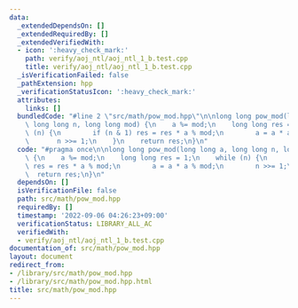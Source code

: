```yaml
---
data:
  _extendedDependsOn: []
  _extendedRequiredBy: []
  _extendedVerifiedWith:
  - icon: ':heavy_check_mark:'
    path: verify/aoj_ntl/aoj_ntl_1_b.test.cpp
    title: verify/aoj_ntl/aoj_ntl_1_b.test.cpp
  _isVerificationFailed: false
  _pathExtension: hpp
  _verificationStatusIcon: ':heavy_check_mark:'
  attributes:
    links: []
  bundledCode: "#line 2 \"src/math/pow_mod.hpp\"\n\nlong long pow_mod(long long a,\
    \ long long n, long long mod) {\n    a %= mod;\n    long long res = 1;\n    while\
    \ (n) {\n        if (n & 1) res = res * a % mod;\n        a = a * a % mod;\n \
    \       n >>= 1;\n    }\n    return res;\n}\n"
  code: "#pragma once\n\nlong long pow_mod(long long a, long long n, long long mod)\
    \ {\n    a %= mod;\n    long long res = 1;\n    while (n) {\n        if (n & 1)\
    \ res = res * a % mod;\n        a = a * a % mod;\n        n >>= 1;\n    }\n  \
    \  return res;\n}\n"
  dependsOn: []
  isVerificationFile: false
  path: src/math/pow_mod.hpp
  requiredBy: []
  timestamp: '2022-09-06 04:26:23+09:00'
  verificationStatus: LIBRARY_ALL_AC
  verifiedWith:
  - verify/aoj_ntl/aoj_ntl_1_b.test.cpp
documentation_of: src/math/pow_mod.hpp
layout: document
redirect_from:
- /library/src/math/pow_mod.hpp
- /library/src/math/pow_mod.hpp.html
title: src/math/pow_mod.hpp
---
```

